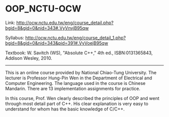 # OOP_NCTU-OCW

Link: http://ocw.nctu.edu.tw/eng/course_detail.php?bgid=8&gid=0&nid=343#.VyVnvjB95qw


Syllabus: http://ocw.nctu.edu.tw/eng/course_detail_1.php?bgid=8&gid=0&nid=343&pid=391#.VyVoejB95qw


Textbook: W. Savitch (WS), "Absolute C++," 4th ed., ISBN:0131365843, Addison Wesley, 2010. 

---
This is an online course provided by National Chiao-Tung University. The lecturer is Professor Hung-Pin Wen in the Department of Electrical and Computer Engineering. The language used in the course is Chinese Mandarin. There are 13 implementation assignments for practice. 

In this course, Prof. Wen clearly described the principles of OOP and went through most detail part of C++. His clear explanation is very easy to understand for whom has the basic knowledge of C/C++.
